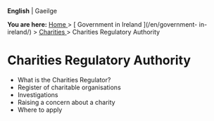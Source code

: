 **English** |  Gaeilge 

**You are here:** [ Home ](/en/) > [ Government in Ireland ](/en/government-
in-ireland/) > [ Charities ](/en/government-in-ireland/charities/) > Charities
Regulatory Authority

#  Charities Regulatory Authority

  * What is the Charities Regulator? 
  * Register of charitable organisations 
  * Investigations 
  * Raising a concern about a charity 
  * Where to apply 
